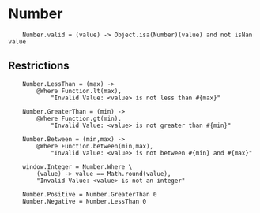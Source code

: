 # Number

		
		Number.valid = (value) -> Object.isa(Number)(value) and not isNan value
	

## Restrictions

		
		Number.LessThan = (max) ->
			@Where Function.lt(max),
				"Invalid Value: <value> is not less than #{max}"
			
		Number.GreaterThan = (min) ->
			@Where Function.gt(min),
				"Invalid Value: <value> is not greater than #{min}"
	
		Number.Between = (min,max) ->
			@Where Function.between(min,max),
				"Invalid Value: <value> is not between #{min} and #{max}"
	
		window.Integer = Number.Where \
			(value) -> value == Math.round(value),
			"Invalid Value: <value> is not an integer"
	
		Number.Positive = Number.GreaterThan 0
		Number.Negative = Number.LessThan 0
		
